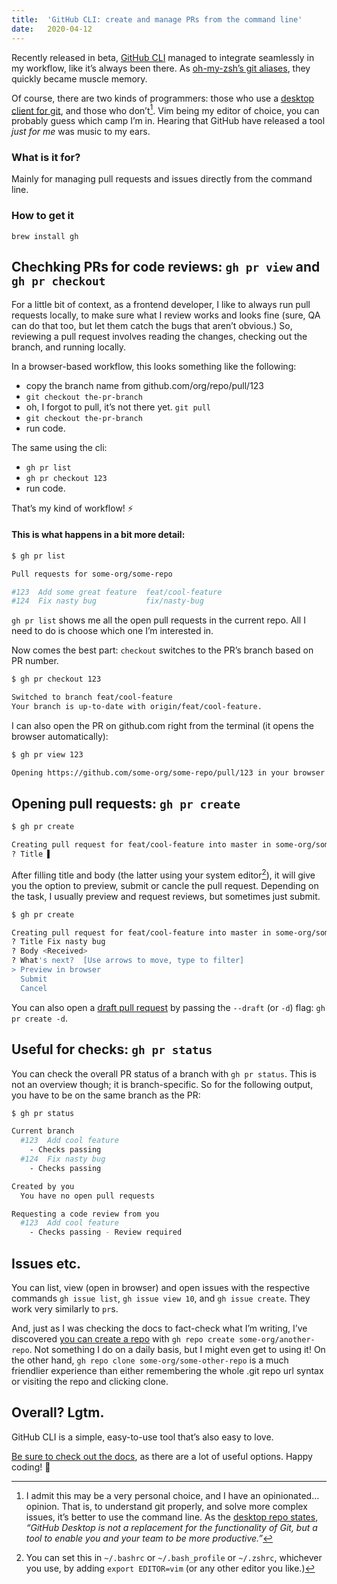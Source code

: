 ```yaml
---
title:  'GitHub CLI: create and manage PRs from the command line'
date:   2020-04-12
---
```


Recently released in beta, [GitHub CLI](https://cli.github.com/) managed to integrate seamlessly in my workflow, like it’s always been there. As [oh-my-zsh’s git aliases](https://github.com/ohmyzsh/ohmyzsh/tree/master/plugins/git), they quickly became muscle memory.

Of course, there are two kinds of programmers: those who use a [desktop client for git](https://desktop.github.com/), and those who don’t[^1]. Vim being my editor of choice, you can probably guess which camp I’m in. Hearing that GitHub have released a tool _just for me_ was music to my ears.

### What is it for?

Mainly for managing pull requests and issues directly from the command line.

### How to get it

`brew install gh`

## Chechking PRs for code reviews: `gh pr view` and `gh pr checkout`

For a little bit of context, as a frontend developer, I like to always run pull requests locally, to make sure what I review works and looks fine (sure, QA can do that too, but let them catch the bugs that aren’t obvious.) So, reviewing a pull request involves reading the changes, checking out the branch, and running locally.

In a browser-based workflow, this looks something like the following:
- copy the branch name from github.com/org/repo/pull/123
- `git checkout the-pr-branch`
- oh, I forgot to pull, it’s not there yet. `git pull`
- `git checkout the-pr-branch`
- run code.

The same using the cli:
- `gh pr list`
- `gh pr checkout 123`
- run code.

That’s my kind of workflow! ⚡️

#### This is what happens in a bit more detail:

```sh
$ gh pr list

Pull requests for some-org/some-repo

#123  Add some great feature  feat/cool-feature
#124  Fix nasty bug           fix/nasty-bug
```

`gh pr list` shows me all the open pull requests in the current repo. All I need to do is choose which one I’m interested in.

Now comes the best part: `checkout` switches to the PR’s branch based on PR number.

```sh
$ gh pr checkout 123

Switched to branch feat/cool-feature
Your branch is up-to-date with origin/feat/cool-feature.
```

I can also open the PR on github.com right from the terminal (it opens the browser automatically):
```sh
$ gh pr view 123

Opening https://github.com/some-org/some-repo/pull/123 in your browser.
```

## Opening pull requests: `gh pr create`
```sh
$ gh pr create

Creating pull request for feat/cool-feature into master in some-org/some-repo
? Title ▌
```

After filling title and body (the latter using your system editor[^2]), it will give you the option to preview, submit or cancle the pull request. Depending on the task, I usually preview and request reviews, but sometimes just submit.

```sh
$ gh pr create

Creating pull request for feat/cool-feature into master in some-org/some-repo
? Title Fix nasty bug
? Body <Received>
? What's next?  [Use arrows to move, type to filter]
> Preview in browser
  Submit
  Cancel
```

You can also open a [draft pull request](https://github.blog/2019-02-14-introducing-draft-pull-requests/) by passing the `--draft` (or `-d`) flag: `gh pr create -d`.

## Useful for checks: `gh pr status`

You can check the overall PR status of a branch with `gh pr status`. This is not an overview though; it is branch-specific. So for the following output, you have to be on the same branch as the PR:

```sh
$ gh pr status

Current branch
  #123  Add cool feature
    - Checks passing
  #124  Fix nasty bug
    - Checks passing

Created by you
  You have no open pull requests

Requesting a code review from you
  #123  Add cool feature
    - Checks passing - Review required
```

## Issues etc.

You can list, view (open in browser) and open issues with the respective commands `gh issue list`, `gh issue view 10`, and `gh issue create`. They work very similarly to `pr`s.

And, just as I was checking the docs to fact-check what I’m writing, I’ve discovered [you can create a repo](https://cli.github.com/manual/gh_repo) with `gh repo create some-org/another-repo`. Not something I do on a daily basis, but I might even get to using it! On the other hand, `gh repo clone some-org/some-other-repo` is a much friendlier experience than either remembering the whole .git repo url syntax or visiting the repo and clicking clone. 

## Overall? Lgtm.

GitHub CLI is a simple, easy-to-use tool that’s also easy to love.

[Be sure to check out the docs](https://cli.github.com/manual/), as there are a lot of useful options. Happy coding! 🎉

[^1]: I admit this may be a very personal choice, and I have an opinionated… opinion. That is, to understand git properly, and solve more complex issues, it’s better to use the command line. As the [desktop repo states](https://github.com/desktop/desktop/blob/development/docs/process/what-is-desktop.md#1-github-desktop-reduces-frustration-and-makes-git-and-github-workflows-more-approachable), _“GitHub Desktop is not a replacement for the functionality of Git, but a tool to enable you and your team to be more productive.”_
[^2]: You can set this in `~/.bashrc` or `~/.bash_profile` or `~/.zshrc`, whichever you use, by adding `export EDITOR=vim` (or any other editor you like.)
